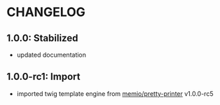 # CHANGELOG

## 1.0.0: Stabilized

* updated documentation

## 1.0.0-rc1: Import

* imported twig template engine from [memio/pretty-printer](http://github.com/memio/pretty-printer) v1.0.0-rc5
